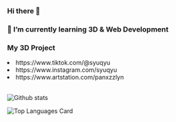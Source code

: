 ### Hi there 👋
### 🌱 I’m currently learning 3D & Web Development
### My 3D Project
<li>https://www.tiktok.com/@syuqyu</li>
<li>https://www.instagram.com/syuqyu</li>
<li>https://www.artstation.com/panxzzlyn</li>
<br>

![Github stats](https://github-readme-stats.vercel.app/api?username=SyuQyu&show_icons=true&theme=radical)

![Top Languages Card](https://github-readme-stats.vercel.app/api/top-langs/?username=SyuQyu&layout=compact&theme=radical)

<!--
**SyuQyu/SyuQyu** is a ✨ _special_ ✨ repository because its `README.md` (this file) appears on your GitHub profile.

Here are some ideas to get you started:

- 🔭 I’m currently working on ...
- 🌱 I’m currently learning ...
- 👯 I’m looking to collaborate on ...
- 🤔 I’m looking for help with ...
- 💬 Ask me about ...
- 📫 How to reach me: ...
- 😄 Pronouns: ...
- ⚡ Fun fact: ...
-->
